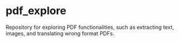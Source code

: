# pdf_explore
Repository for exploring PDF functionalities, such as extracting text, images, and translating wrong format PDFs.
